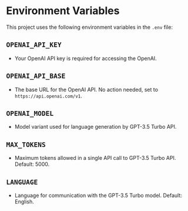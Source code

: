 # Environment Variables
This project uses the following environment variables in the `.env` file:
## `OPENAI_API_KEY`
- Your OpenAI API key is required for accessing the OpenAI.
## `OPENAI_API_BASE`
- The base URL for the OpenAI API. No action needed, set to `https://api.openai.com/v1`.
## `OPENAI_MODEL`
- Model variant used for language generation by GPT-3.5 Turbo API. 
## `MAX_TOKENS`
- Maximum tokens allowed in a single API call to GPT-3.5 Turbo API. Default: 5000.
## `LANGUAGE`
- Language for communication with the GPT-3.5 Turbo model. Default: English.
